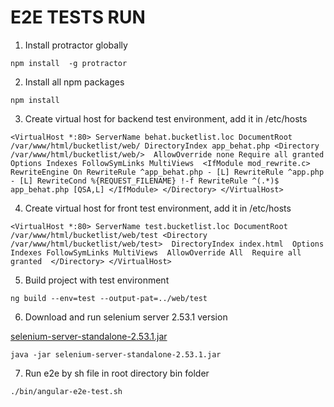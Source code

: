 # E2E TESTS RUN
1) Install protractor globally

`npm install  -g protractor`

2) Install all npm packages

`npm install`

3) Create virtual host for backend test environment, add it in /etc/hosts

`<VirtualHost *:80>
     ServerName behat.bucketlist.loc
     DocumentRoot /var/www/html/bucketlist/web/
     DirectoryIndex app_behat.php
     <Directory /var/www/html/bucketlist/web/> 
 	AllowOverride none
 	Require all granted
 	Options Indexes FollowSymLinks MultiViews 
 	<IfModule mod_rewrite.c>
 	     RewriteEngine On
 	     RewriteRule ^app_behat.php - [L]
 	     RewriteRule ^app.php - [L]
 	     RewriteCond %{REQUEST_FILENAME} !-f
 	     RewriteRule ^(.*)$ app_behat.php [QSA,L]
 	</IfModule>
     </Directory>
 </VirtualHost>`

4) Create virtual host for front test environment, add it in /etc/hosts

`<VirtualHost *:80>
    ServerName test.bucketlist.loc
    DocumentRoot /var/www/html/bucketlist/web/test
	<Directory /var/www/html/bucketlist/web/test> 
		DirectoryIndex index.html 
		Options Indexes FollowSymLinks MultiViews 
		AllowOverride All 
		Require all granted 
	</Directory>
</VirtualHost>`

5) Build project with test environment

`ng build --env=test --output-pat=../web/test`
	
6) Download and run selenium server 2.53.1 version

[selenium-server-standalone-2.53.1.jar](http://selenium-release.storage.googleapis.com/index.html?path=2.53/)

`java -jar selenium-server-standalone-2.53.1.jar`

7) Run e2e by sh file in root directory bin folder

`./bin/angular-e2e-test.sh`
